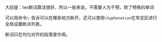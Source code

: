 大前提：tex断词算法很好，所以一般来说，不需要人为干预，除了特殊的单词

可以用命令`\-`告诉可以在哪些地方断开，还可以使用`\hyphenation`在导言区进行全局设置断点列表。

断词只在均匀对齐的段落里作用。